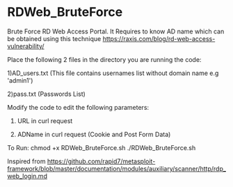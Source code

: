 # RDWeb_BruteForce
Brute Force RD Web Access Portal. It Requires to know AD name which can be obtained using this technique https://raxis.com/blog/rd-web-access-vulnerability/

Place the following 2 files in the directory you are running the code:

1)AD_users.txt (This file contains usernames list without domain name e.g 'admin1')

2)pass.txt (Passwords List)

Modify the code to edit the following parameters:

1) URL in curl request

2) ADName in curl request (Cookie and Post Form Data)

To Run:
chmod +x RDWeb_BruteForce.sh
./RDWeb_BruteForce.sh

Inspired from https://github.com/rapid7/metasploit-framework/blob/master/documentation/modules/auxiliary/scanner/http/rdp_web_login.md
